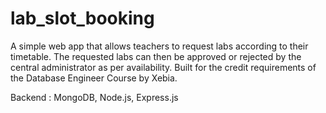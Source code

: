 # lab_slot_booking
A simple web app that allows teachers to request labs according to their timetable.  The requested labs can then be approved or rejected by the central administrator as per availability. Built for the credit requirements of the Database Engineer Course by Xebia.

Backend : MongoDB, Node.js, Express.js
